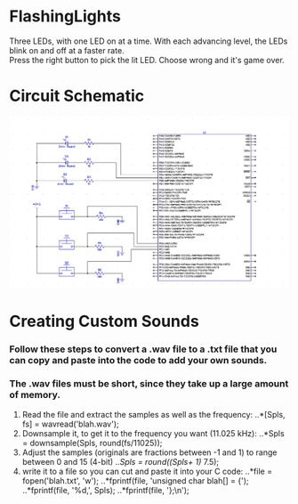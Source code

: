 # FlashingLights
Three LEDs, with one LED on at a time.  With each advancing level, the LEDs blink on and off at a faster rate.  
Press the right button to pick the lit LED.  Choose wrong and it's game over.

# Circuit Schematic
![Alt text](https://github.com/Beezlie/FlashingLights/blob/master/Circuit%20Schematics.PNG?raw=true "Title")

# Creating Custom Sounds
### Follow these steps to convert a .wav file to a .txt file that you can copy and paste into the code to add your own sounds.
### The .wav files must be short, since they take up a large amount of memory.

1. Read the file and extract the samples as well as the frequency:
..*[Spls, fs] = wavread('blah.wav');
2. Downsample it, to get it to the frequency you want (11.025 kHz):
..*Spls = downsample(Spls, round(fs/11025));
3. Adjust the samples (originals are fractions between -1 and 1) to range between 0 and 15 (4-bit)
..*Spls = round((Spls+ 1)* 7.5);
4. write it to a file so you can cut and paste it into your C code:
..*file = fopen('blah.txt', 'w');
..*fprintf(file, 'unsigned char blah[] = {');
..*fprintf(file, '%d,', Spls);
..*fprintf(file, '};\n');
